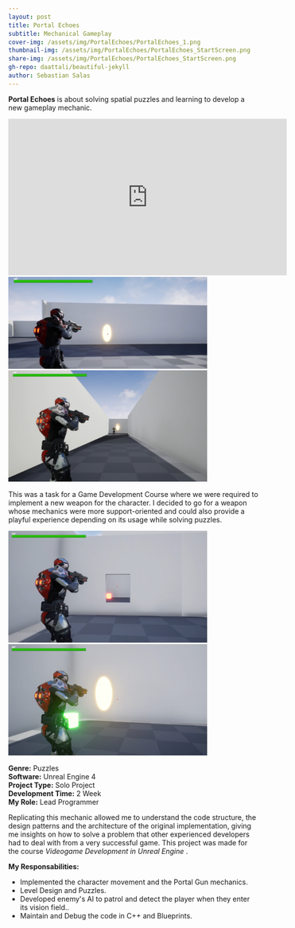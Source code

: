 ```yaml
---
layout: post
title: Portal Echoes
subtitle: Mechanical Gameplay
cover-img: /assets/img/PortalEchoes/PortalEchoes_1.png
thumbnail-img: /assets/img/PortalEchoes/PortalEchoes_StartScreen.png
share-img: /assets/img/PortalEchoes/PortalEchoes_StartScreen.png
gh-repo: daattali/beautiful-jekyll
author: Sebastian Salas
---
```


**Portal Echoes** is about solving spatial puzzles and learning to develop a new gameplay mechanic.
<br>

<iframe width="560" height="315" src="https://www.youtube.com/embed/PO2p3l63-PI" frameborder="0" allow="accelerometer; autoplay; clipboard-write; encrypted-media; gyroscope; picture-in-picture" allowfullscreen></iframe>

<div class="row">
  <div class="column">
    <img src="/assets/img/PortalEchoes/PortalEchoes_1.png" width="400" /> 
    </div>
    <div class="column">
      <img src="/assets/img/PortalEchoes/PortalEchoes_2.png" width="400" /> 
    </div>
</div>

This was a task for a Game Development Course where we were required to implement a new weapon for the character. I decided to go for a weapon whose mechanics were more support-oriented and could also provide a playful experience depending on its usage while solving puzzles. 

<div class="row">
  <div class="column">
    <img src="/assets/img/PortalEchoes/PortalEchoes_3.png" width="400" /> 
    </div>
    <div class="column">
      <img src="/assets/img/PortalEchoes/PortalEchoes_4.png" width="400" /> 
    </div>
</div>

**Genre:** Puzzles\
**Software:** Unreal Engine 4\
**Project Type:** Solo Project\
**Development Time:** 2 Week\
**My Role:** Lead Programmer


Replicating this mechanic allowed me to understand the code structure, the design patterns and the architecture of the original implementation, giving me insights on how to solve a problem that other experienced developers had to deal with from a very successful game.
This project was made for the course *Videogame Development in Unreal Engine* .

**My Responsabilities:**
* Implemented the character movement and the Portal Gun mechanics.
* Level Design and Puzzles.
* Developed enemy's AI to patrol and detect the player when they enter its vision field..
* Maintain and Debug the code in C++ and Blueprints.
